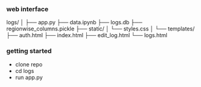 ### web interface

logs/
│
├── app.py
├── data.ipynb
├── logs.db
├── regionwise_columns.pickle
├── static/
│   └── styles.css
│
└── templates/
    ├── auth.html
    ├── index.html
    ├── edit_log.html
    └── logs.html

### getting started

- clone repo
- cd logs
- run app.py